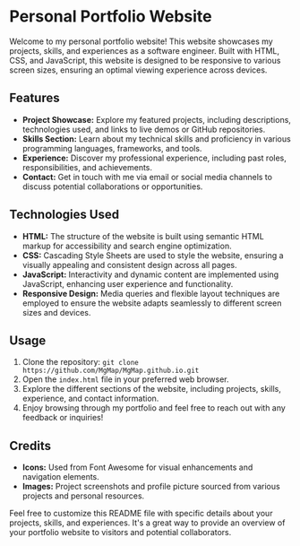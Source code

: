 # Personal Portfolio Website

Welcome to my personal portfolio website! This website showcases my projects, skills, and experiences as a software engineer. Built with HTML, CSS, and JavaScript, this website is designed to be responsive to various screen sizes, ensuring an optimal viewing experience across devices.

## Features

- **Project Showcase:** Explore my featured projects, including descriptions, technologies used, and links to live demos or GitHub repositories.
- **Skills Section:** Learn about my technical skills and proficiency in various programming languages, frameworks, and tools.
- **Experience:** Discover my professional experience, including past roles, responsibilities, and achievements.
- **Contact:** Get in touch with me via email or social media channels to discuss potential collaborations or opportunities.

## Technologies Used

- **HTML:** The structure of the website is built using semantic HTML markup for accessibility and search engine optimization.
- **CSS:** Cascading Style Sheets are used to style the website, ensuring a visually appealing and consistent design across all pages.
- **JavaScript:** Interactivity and dynamic content are implemented using JavaScript, enhancing user experience and functionality.
- **Responsive Design:** Media queries and flexible layout techniques are employed to ensure the website adapts seamlessly to different screen sizes and devices.

## Usage

1. Clone the repository: `git clone https://github.com/MgMap/MgMap.github.io.git`
2. Open the `index.html` file in your preferred web browser.
3. Explore the different sections of the website, including projects, skills, experience, and contact information.
4. Enjoy browsing through my portfolio and feel free to reach out with any feedback or inquiries!

## Credits

- **Icons:** Used from Font Awesome for visual enhancements and navigation elements.
- **Images:** Project screenshots and profile picture sourced from various projects and personal resources.

Feel free to customize this README file with specific details about your projects, skills, and experiences. It's a great way to provide an overview of your portfolio website to visitors and potential collaborators.
